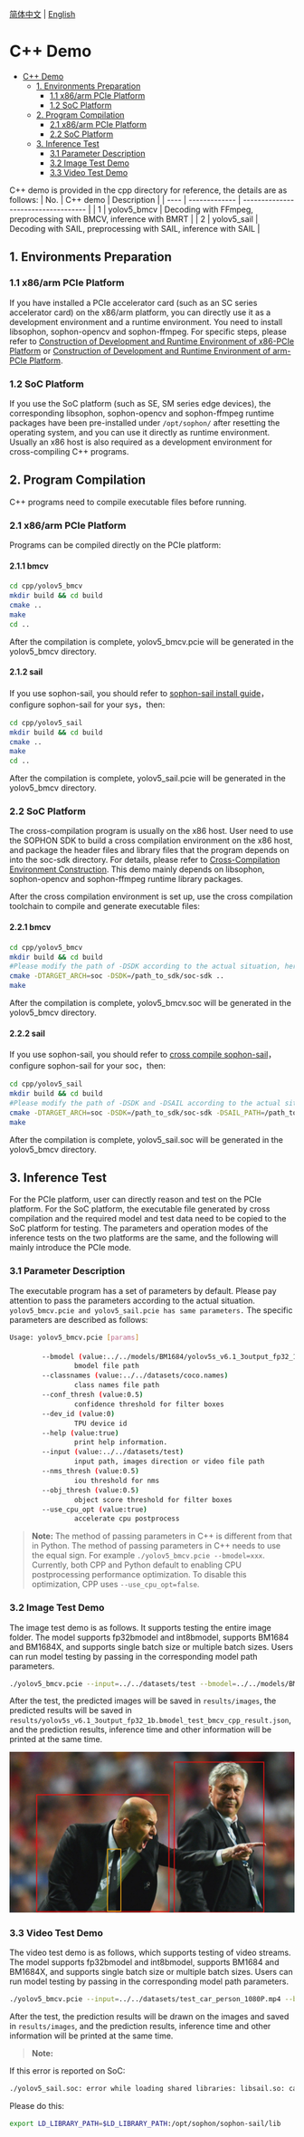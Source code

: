 [简体中文](./README.md) | [English](./README_EN.md)

# C++ Demo
* [C++ Demo](#c-demo)
    * [1. Environments Preparation](#1-environments-preparation)
        * [1.1 x86/arm PCIe Platform](#11-x86arm-pcie-platform)
        * [1.2 SoC Platform](#12-soc-platform)
    * [2. Program Compilation](#2-program-compilation)
        * [2.1 x86/arm PCIe Platform](#21-x86arm-pcie-platform)
        * [2.2 SoC Platform](#22-soc-platform)
    * [3. Inference Test](#3-inference-test)
        * [3.1 Parameter Description](#31-parameter-description)
        * [3.2 Image Test Demo](#32-image-test-demo)
        * [3.3 Video Test Demo](#33-video-test-demo)

C++ demo is provided in the cpp directory for reference, the details are as follows:
| No.  | C++ demo      | Description                                 |
| ---- | ------------- | -----------------------------------  |
| 1    | yolov5_bmcv   | Decoding with FFmpeg, preprocessing with BMCV, inference with BMRT   |
| 2    | yolov5_sail   | Decoding with SAIL, preprocessing with SAIL, inference with SAIL   |

## 1. Environments Preparation
### 1.1 x86/arm PCIe Platform
If you have installed a PCIe accelerator card (such as an SC series accelerator card) on the x86/arm platform, you can directly use it as a development environment and a runtime environment. You need to install libsophon, sophon-opencv and sophon-ffmpeg. For specific steps, please refer to [Construction of Development and Runtime Environment of x86-PCIe Platform](../../../docs/Environment_Install_Guide_EN.md#3-x86-pcie-platform-development-and-runtime-environment-construction) or [Construction of Development and Runtime Environment of arm-PCIe Platform](../../../docs/Environment_Install_Guide_EN.md#5-arm-pcie-platform-development-and-runtime-environment-construction).

### 1.2 SoC Platform
If you use the SoC platform (such as SE, SM series edge devices), the corresponding libsophon, sophon-opencv and sophon-ffmpeg runtime packages have been pre-installed under `/opt/sophon/` after resetting the operating system, and you can use it directly as runtime environment. Usually an x86 host is also required as a development environment for cross-compiling C++ programs.


## 2. Program Compilation
C++ programs need to compile executable files before running.
### 2.1 x86/arm PCIe Platform
Programs can be compiled directly on the PCIe platform:
#### 2.1.1 bmcv
```bash
cd cpp/yolov5_bmcv
mkdir build && cd build
cmake .. 
make
cd ..
```
After the compilation is complete, yolov5_bmcv.pcie will be generated in the yolov5_bmcv directory.

#### 2.1.2 sail
If you use sophon-sail, you should refer to [sophon-sail install guide](../../../docs/Environment_Install_Guide_EN.md#33-compilation-and-installation-of-sophon-sail)，configure sophon-sail for your sys，then:
```bash
cd cpp/yolov5_sail
mkdir build && cd build
cmake ..
make
cd ..
```
After the compilation is complete, yolov5_sail.pcie will be generated in the yolov5_bmcv directory.
### 2.2 SoC Platform
The cross-compilation program is usually on the x86 host. User need to use the SOPHON SDK to build a cross compilation environment on the x86 host, and package the header files and library files that the program depends on into the soc-sdk directory. For details, please refer to [Cross-Compilation Environment Construction](../../../docs/Environment_Install_Guide_EN.md#41-cross-compiling-environment-construction). This demo mainly depends on libsophon, sophon-opencv and sophon-ffmpeg runtime library packages.

After the cross compilation environment is set up, use the cross compilation toolchain to compile and generate executable files:
#### 2.2.1 bmcv
```bash
cd cpp/yolov5_bmcv
mkdir build && cd build
#Please modify the path of -DSDK according to the actual situation, here need to use the absolute path.
cmake -DTARGET_ARCH=soc -DSDK=/path_to_sdk/soc-sdk ..  
make
```
After the compilation is complete, yolov5_bmcv.soc will be generated in the yolov5_bmcv directory.
#### 2.2.2 sail
If you use sophon-sail, you should refer to [cross compile sophon-sail](../../../docs/Environment_Install_Guide_EN.md#42-cross-compiling-and-sophon-sail-installation)，configure sophon-sail for your soc，then:
```bash
cd cpp/yolov5_sail
mkdir build && cd build
#Please modify the path of -DSDK and -DSAIL according to the actual situation, here need to use the absolute path.
cmake -DTARGET_ARCH=soc -DSDK=/path_to_sdk/soc-sdk -DSAIL_PATH=/path_to_sail/sophon-sail/build_soc/sophon-sail ..
make
```
After the compilation is complete, yolov5_sail.soc will be generated in the yolov5_bmcv directory.

## 3. Inference Test
For the PCIe platform, user can directly reason and test on the PCIe platform. For the SoC platform, the executable file generated by cross compilation and the required model and test data need to be copied to the SoC platform for testing. The parameters and operation modes of the inference tests on the two platforms are the same, and the following will mainly introduce the PCIe mode.

### 3.1 Parameter Description
The executable program has a set of parameters by default. Please pay attention to pass the parameters according to the actual situation. `yolov5_bmcv.pcie and yolov5_sail.pcie has same parameters.` The specific parameters are described as follows:
```bash
Usage: yolov5_bmcv.pcie [params]

        --bmodel (value:../../models/BM1684/yolov5s_v6.1_3output_fp32_1b.bmodel)
                bmodel file path
        --classnames (value:../../datasets/coco.names)
                class names file path
        --conf_thresh (value:0.5)
                confidence threshold for filter boxes
        --dev_id (value:0)
                TPU device id
        --help (value:true)
                print help information.
        --input (value:../../datasets/test)
                input path, images direction or video file path
        --nms_thresh (value:0.5)
                iou threshold for nms
        --obj_thresh (value:0.5)
                object score threshold for filter boxes
        --use_cpu_opt (value:true)
                accelerate cpu postprocess
```
> **Note:** The method of passing parameters in C++ is different from that in Python. The method of passing parameters in C++ needs to use the equal sign. For example `./yolov5_bmcv.pcie --bmodel=xxx`. Currently, both CPP and Python default to enabling CPU postprocessing performance optimization. To disable this optimization, CPP uses `--use_cpu_opt=false`.

### 3.2 Image Test Demo
The image test demo is as follows. It supports testing the entire image folder. The model supports fp32bmodel and int8bmodel, supports BM1684 and BM1684X, and supports single batch size or multiple batch sizes. Users can run model testing by passing in the corresponding model path parameters.
```bash
./yolov5_bmcv.pcie --input=../../datasets/test --bmodel=../../models/BM1684/yolov5s_v6.1_3output_fp32_1b.bmodel --dev_id=0 --conf_thresh=0.5 --nms_thresh=0.5 --obj_thresh=0.5 --classnames=../../datasets/coco.names 
```
After the test, the predicted images will be saved in `results/images`, the predicted results will be saved in `results/yolov5s_v6.1_3output_fp32_1b.bmodel_test_bmcv_cpp_result.json`, and the prediction results, inference time and other information will be printed at the same time.


![res](../pics/zidane_cpp_bmcv.jpg)

### 3.3 Video Test Demo
The video test demo is as follows, which supports testing of video streams. The model supports fp32bmodel and int8bmodel, supports BM1684 and BM1684X, and supports single batch size or multiple batch sizes. Users can run model testing by passing in the corresponding model path parameters.
```bash
./yolov5_bmcv.pcie --input=../../datasets/test_car_person_1080P.mp4 --bmodel=../../models/BM1684/yolov5s_v6.1_3output_fp32_1b.bmodel --dev_id=0 --conf_thresh=0.5 --nms_thresh=0.5 --obj_thresh=0.5 --classnames=../../datasets/coco.names
```
After the test, the prediction results will be drawn on the images and saved in `results/images`, and the prediction results, inference time and other information will be printed at the same time.

>**Note:**

If this error is reported on SoC:
```bash
./yolov5_sail.soc: error while loading shared libraries: libsail.so: cannot open shared object file: No such file or directory
```
Please do this:
```bash
export LD_LIBRARY_PATH=$LD_LIBRARY_PATH:/opt/sophon/sophon-sail/lib
```
